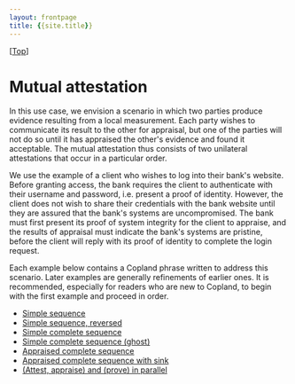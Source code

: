 ```yaml
---
layout: frontpage
title: {{site.title}} 
---
```


\[[Top](../README)\]

# Mutual attestation

In this use case, we envision a scenario in which two parties produce
evidence resulting from a local measurement.  Each party wishes to
communicate its result to the other for appraisal, but one of the
parties will not do so until it has appraised the other's evidence and
found it acceptable.  The mutual attestation thus consists of two
unilateral attestations that occur in a particular order.

We use the example of a client who wishes to log into their bank's
website.  Before granting access, the bank requires the client to
authenticate with their username and password, i.e. present a proof of
identity.  However, the client does not wish to share their
credentials with the bank website until they are assured that the
bank's systems are uncompromised.  The bank must first present its
proof of system integrity for the client to appraise, and the results
of appraisal must indicate the bank's systems are pristine, before the
client will reply with its proof of identity to complete the login
request.

Each example below contains a Copland phrase written to address this
scenario.  Later examples are generally refinements of earlier ones.
It is recommended, especially for readers who are new to Copland, to
begin with the first example and proceed in order.

 * [Simple sequence](guide/bc_sq)
 * [Simple sequence, reversed](guide/cb_sq)
 * [Simple complete sequence](guide/bcb_sq)
 * [Simple complete sequence (ghost)](guide/gcb_sq)
 * [Appraised complete sequence](guide/bcb_sq_appraise)
 * [Appraised complete sequence with sink](guide/bcb_sq_appraise_sink)
 * [(Attest, appraise) and (prove) in parallel](guide/bcb_ps_appraise_sink)
